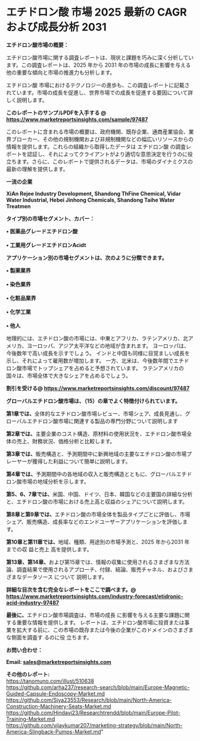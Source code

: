# エチドロン酸 市場 2025 最新の CAGR および成長分析 2031

<strong><b>エチドロン酸市場の概要：</b></strong>

エチドロン酸市場に関する調査レポートは、現状と課題を巧みに深く分析しています。この調査レポートは、2025 年から 2031 年の市場の成長に影響を与える他の重要な傾向と市場の推進力も分析します。

エチドロン酸 市場におけるテクノロジーの進歩も、この調査レポートに記載されています。市場の成長を促進し、世界市場での成長を促進する要因について詳しく説明します。

<strong>このレポートのサンプルPDFを入手する @ <a href=https://www.marketreportsinsights.com/sample/97487>https://www.marketreportsinsights.com/sample/97487</a></strong>

このレポートに含まれる市場の概要は、政府機関、既存企業、通商産業協会、業界ブローカー、その他の規制機関および非規制機関などの幅広いリソースからの情報を提供します。これらの組織から取得したデータは エチドロン酸 の調査レポートを認証し、それによってクライアントがより適切な意思決定を行うのに役立ちます。さらに、このレポートで提供されるデータは、市場のダイナミクスの最新の理解を提供します。

<strong>一流の企業</strong>

<strong><b>XiAn Rejee Industry Development, Shandong ThFine Chemical, Vidar Water Industrial, Hebei Jinhong Chemicals, Shandong Taihe Water Treatmen</b></strong>

<strong><b>タイプ別の市場セグメント、カバー：</b></strong>

<strong>• 医薬品グレードエチドロン酸<br><br>• 工業用グレードエチドロンAcidt</strong>

<strong><b>アプリケーション別の市場セグメントは、次のように分類できます。</b></strong>

<strong>• 製薬業界<br><br>• 染色業界<br><br>• 化粧品業界<br><br>• 化学工業<br><br>• 他人</strong>

 地理的には、エチドロン酸の市場には、中東とアフリカ、ラテンアメリカ、北アメリカ、ヨーロッパ、アジア太平洋などの地域が含まれます。 ヨーロッパは、今後数年で高い成長を示すでしょう。 インドと中国も同様に目覚ましい成長を示し、それによって雇用数が増加します。 一方、北米は、今後数年間でエチドロン酸市場でトップシェアを占めると予想されています。 ラテンアメリカの国々は、市場全体で大きなシェアを占めるでしょう。

<strong>割引を受ける@ <a href=https://www.marketreportsinsights.com/discount/97487>https://www.marketreportsinsights.com/discount/97487</a></strong>

<strong><b>グローバルエチドロン酸市場は、（15）の章でよく特徴付けられています。</b></strong>

<strong><b>第</b></strong><strong><b>1章では、</b></strong>全体的なエチドロン酸市場レビュー、市場シェア、成長見通し、グローバルエチドロン酸市場に関連する製品の専門分野について説明します

<strong><b>第2章では、</b></strong>主要企業のコスト構造、原材料の使用状況を、エチドロン酸市場全体の売上、財務状況、価格分析と比較します。

<strong><b>第3章では、</b></strong>販売構造と、予測期間中に新興地域の主要なエチドロン酸の市場プレーヤーが獲得した利益について簡単に説明します。

<strong><b>第4章では、</b></strong>予測期間中の各地域の収入と販売構造とともに、グローバルエチドロン酸市場の地域分析を示します。

<strong><b>第5、6、7章では、</b></strong>米国、中国、ドイツ、日本、韓国などの主要国の詳細な分析と、エチドロン酸の市場における売上高と収益のシェアについて説明します。

<strong><b>第8章と第9章では、</b></strong>エチドロン酸の市場全体を製品タイプごとに評価し、市場シェア、販売構造、成長率などのエンドユーザーアプリケーションを評価します。

<strong><b>第10章と第11章では、</b></strong>地域、種類、用途別の市場予測と、2025 年から2031 年までの収 益と売上 高を提供します。

<strong><b>第13章、第14章、</b></strong>および第15章では、情報の収集に使用されるさまざまな方法論、調査結果で使用されるアプローチ、付録、結論、販売チャネル、およびさまざまなデータソース について 説明します。

<strong>詳細な目次を含む完全なレポートをここで調べます。@ <a href=https://www.marketreportsinsights.com/industry-forecast/etidronic-acid-industry-97487>https://www.marketreportsinsights.com/industry-forecast/etidronic-acid-industry-97487</a></strong>

<strong><b>最後に、</b></strong>エチドロン酸市場調査は、市場の成長 に影響を</a>与える主要な課題に関する重要な情報を提供します。 レポートは、エチドロン酸市場に投資または事業を拡大する前に、この市場の既存または今後の企業がこのドメインのさまざまな側面を調査す るのに役 立ちます。

<strong><b>お問い合わせ：</b></strong>

<strong>Email: </strong><a href=mailto:sales@marketreportsinsights.com><strong>sales@marketreportsinsights.com</strong></a>

<strong>その他のレポート:</strong>
<br>
<a href=https://tanomuno.com/illust/510638>https://tanomuno.com/illust/510638</a>
<br>
<a href=https://github.com/arha237/research-search/blob/main/Europe-Magnetic-Guided-Capsule-Endoscopy-Market.md>https://github.com/arha237/research-search/blob/main/Europe-Magnetic-Guided-Capsule-Endoscopy-Market.md</a>
<br>
<a href=https://github.com/Siya23553/Research/blob/main/North-America-Construction-Machinery-Seats-Market.md>https://github.com/Siya23553/Research/blob/main/North-America-Construction-Machinery-Seats-Market.md</a>
<br>
<a href=https://github.com/Hindavi23/Researchtrendd/blob/main/Europe-Pilot-Training-Market.md>https://github.com/Hindavi23/Researchtrendd/blob/main/Europe-Pilot-Training-Market.md</a>
<br>
<a href=https://github.com/vijaykumar207/marketing-strategy/blob/main/North-America-Slingback-Pumps-Market.md>https://github.com/vijaykumar207/marketing-strategy/blob/main/North-America-Slingback-Pumps-Market.md</a>"
